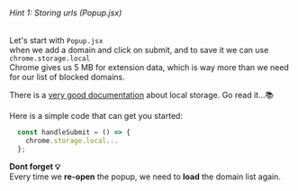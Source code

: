 ###### Hint 1: Storing urls (Popup.jsx)

Let's start with `Popup.jsx`  
when we add a domain and click on submit, and to save it we can use `chrome.storage.local`  
Chrome gives us 5 MB for extension data, which is way more than we need for our list of blocked domains.


<p>There is a <a href="https://developer.chrome.com/docs/extensions/reference/api/storage?authuser=1" style="text-decoration: underline;">very good documentation</a> about local storage. Go read it...📚</p>

Here is a simple code that can get you started:

```javascript
  const handleSubmit = () => {
    chrome.storage.local...
  };

```

**Dont forget 💡**    
Every time we **re-open** the popup, we need to **load** the domain list again.
